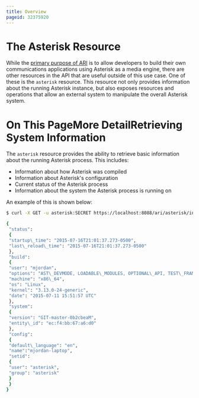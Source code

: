 ```yaml
---
title: Overview
pageid: 32375920
---
```


The Asterisk Resource
=====================

While the [primary purpose of ARI](https://wiki.asterisk.org/wiki/pages/viewpage.action?pageId=29395573#AsteriskRESTInterface%28ARI%29-ARI:AnInterfaceforCommunicationsApplications) is to allow developers to build their own communications applications using Asterisk as a media engine, there are other resources in the API that are useful outside of this use case. One of these is the `asterisk` resource. This resource not only provides information about the running Asterisk instance, but also exposes resources and operations that allow an external system to manipulate the overall Asterisk system.

On This PageMore DetailRetrieving System Information
=============================

The `asterisk` resource provides the ability to retrieve basic information about the running Asterisk process. This includes:

* Information about how Asterisk was compiled
* Information about Asterisk's configuration
* Current status of the Asterisk process
* Information about the system the Asterisk process is running on

An example of this is shown below:




```bash title=" " linenums="1"
$ curl -X GET -u asterisk:SECRET https://localhost:8088/ari/asterisk/info

{
 "status":
 {
 "startup\_time": "2015-07-16T21:01:37.273-0500",
 "last\_reload\_time": "2015-07-16T21:01:37.273-0500"
 },
 "build":
 {
 "user": "mjordan",
 "options": "AST\_DEVMODE, LOADABLE\_MODULES, OPTIONAL\_API, TEST\_FRAMEWORK",
 "machine": "x86\_64",
 "os": "Linux",
 "kernel": "3.13.0-24-generic",
 "date": "2015-07-11 15:51:57 UTC"
 },
 "system":
 {
 "version": "GIT-master-0b2cbeaM",
 "entity\_id": "ec:f4:bb:67:a6:d0"
 },
 "config":
 {
 "default\_language": "en",
 "name":"mjordan-laptop",
 "setid":
 {
 "user": "asterisk",
 "group": "asterisk"
 }
 }
}

```


